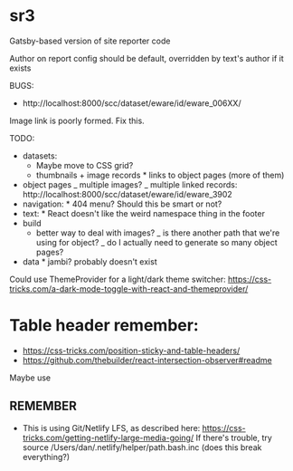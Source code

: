 # sr3

Gatsby-based version of site reporter code

Author on report config should be default, overridden by text's author if it exists

BUGS:

- http://localhost:8000/scc/dataset/eware/id/eware_006XX/

Image link is poorly formed. Fix this.

TODO:

- datasets:
  - Maybe move to CSS grid?
  - thumbnails + image records \* links to object pages (more of them)
- object pages
  _ multiple images?
  _ multiple linked records: http://localhost:8000/scc/dataset/eware/id/eware_3902
- navigation: \* 404 menu? Should this be smart or not?
- text: \* React doesn't like the weird namespace thing in the footer
- build
  - better way to deal with images?
    _ is there another path that we're using for object?
    _ do I actually need to generate so many object pages?
- data \* jambi? probably doesn't exist

Could use ThemeProvider for a light/dark theme switcher: https://css-tricks.com/a-dark-mode-toggle-with-react-and-themeprovider/

# Table header remember:

- https://css-tricks.com/position-sticky-and-table-headers/
- https://github.com/thebuilder/react-intersection-observer#readme

Maybe use <datalist> rather than <select> in table headers? Does that make sense? We could use that for filtering.

## REMEMBER

- This is using Git/Netlify LFS, as described here: https://css-tricks.com/getting-netlify-large-media-going/
  If there's trouble, try source /Users/dan/.netlify/helper/path.bash.inc
  (does this break everything?)
